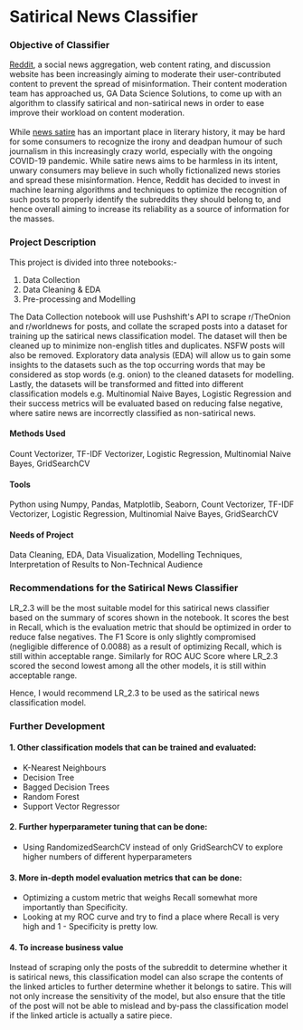# Satirical News Classifier

### Objective of Classifier
[Reddit](https://en.wikipedia.org/wiki/Reddit), a social news aggregation, web content rating, and discussion website has been increasingly aiming to moderate their user-contributed content to prevent the spread of misinformation. Their content moderation team has approached us, GA Data Science Solutions, to come up with an algorithm to classify satirical and non-satirical news in order to ease improve their workload on content moderation. <br/>
<br/>
While [news satire](https://en.wikipedia.org/wiki/News_satire) has an important place in literary history, it may be hard for some consumers to recognize the irony and deadpan humour of such journalism in this increasingly crazy world, especially with the ongoing COVID-19 pandemic. While satire news aims to be harmless in its intent, unwary consumers may believe in such wholly fictionalized news stories and spread these misinformation. Hence, Reddit has decided to invest in machine learning algorithms and techniques to optimize the recognition of such posts to properly identify the subreddits they should belong to, and hence overall aiming to increase its reliability as a source of information for the masses.<br/>

### Project Description
This project is divided into three notebooks:-
1. Data Collection
2. Data Cleaning & EDA
3. Pre-processing and Modelling

The Data Collection notebook will use Pushshift's API to scrape r/TheOnion and r/worldnews for posts, and collate the scraped posts into a dataset for training up the satirical news classification model. 
The dataset will then be cleaned up to minimize non-english titles and duplicates. NSFW posts will also be removed. 
Exploratory data analysis (EDA) will allow us to gain some insights to the datasets such as the top occurring words that may be considered as stop words (e.g. onion) to the cleaned datasets for modelling.
Lastly, the datasets will be transformed and fitted into different classification models e.g. Multinomial Naive Bayes, Logistic Regression and their success metrics will be evaluated based on reducing false negative, where satire news are incorrectly classified as non-satirical news. 

#### Methods Used
Count Vectorizer, TF-IDF Vectorizer, Logistic Regression, Multinomial Naive Bayes, GridSearchCV
#### Tools
Python using Numpy, Pandas, Matplotlib, Seaborn, Count Vectorizer, TF-IDF Vectorizer, Logistic Regression, Multinomial Naive Bayes, GridSearchCV
#### Needs of Project
Data Cleaning, EDA, Data Visualization, Modelling Techniques, Interpretation of Results to Non-Technical Audience

### Recommendations for the Satirical News Classifier
LR_2.3 will be the most suitable model for this satirical news classifier based on the summary of scores shown in the notebook. It scores the best in Recall, which is the evaluation metric that should be optimized in order to reduce false negatives. The F1 Score is only slightly compromised (negligible difference of 0.0088) as a result of optimizing Recall, which is still within acceptable range. Similarly for ROC AUC Score where LR_2.3 scored the second lowest among all the other models, it is still within acceptable range.

Hence, I would recommend LR_2.3 to be used as the satirical news classification model.

### Further Development
#### 1. Other classification models that can be trained and evaluated:
- K-Nearest Neighbours
- Decision Tree
- Bagged Decision Trees
- Random Forest
- Support Vector Regressor 

#### 2. Further hyperparameter tuning that can be done:
- Using RandomizedSearchCV instead of only GridSearchCV to explore higher numbers of different hyperparameters

#### 3. More in-depth model evaluation metrics that can be done:
- Optimizing a custom metric that weighs Recall somewhat more importantly than Specificity.
- Looking at my ROC curve and try to find a place where Recall is very high and 1 - Specificity is pretty low.

#### 4. To increase business value
Instead of scraping only the posts of the subreddit to determine whether it is satirical news, this classification model can also scrape the contents of the linked articles to further determine whether it belongs to satire. This will not only increase the sensitivity of the model, but also ensure that the title of the post will not be able to mislead and by-pass the classification model if the linked article is actually a satire piece.
